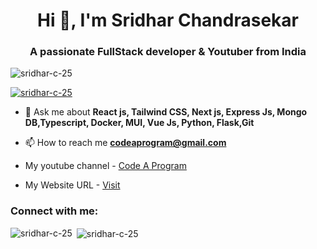 <h1 align="center">Hi 👋, I'm Sridhar Chandrasekar</h1>
<h3 align="center">A passionate FullStack developer & Youtuber from India</h3>

<p align="left"> <img src="https://komarev.com/ghpvc/?username=sridhar-c-25&label=Profile%20views&color=0e75b6&style=flat" alt="sridhar-c-25" /> </p>

<p align="left"> <a href="https://github.com/ryo-ma/github-profile-trophy"><img src="https://github-profile-trophy.vercel.app/?username=sridhar-c-25" alt="sridhar-c-25" /></a> </p>

- 💬 Ask me about **React js, Tailwind CSS, Next js, Express Js, Mongo DB,Typescript, Docker, MUI, Vue Js, Python, Flask,Git**

- 📫 How to reach me **codeaprogram@gmail.com**

- My youtube channel - <a href="https://www.youtube.com/@CodeAProgram">Code A Program</a>

- My Website URL - <a href="https://codeaprogram.tech/">Visit</a>

<h3 align="left">Connect with me:</h3>
<p align="left">

</p>


<p><img align="left" src="https://github-readme-stats.vercel.app/api/top-langs?username=sridhar-c-25&show_icons=true&locale=en&layout=compact" alt="sridhar-c-25" /></p>

<p>&nbsp;<img align="center" src="https://github-readme-stats.vercel.app/api?username=sridhar-c-25&show_icons=true&locale=en" alt="sridhar-c-25" /></p>


